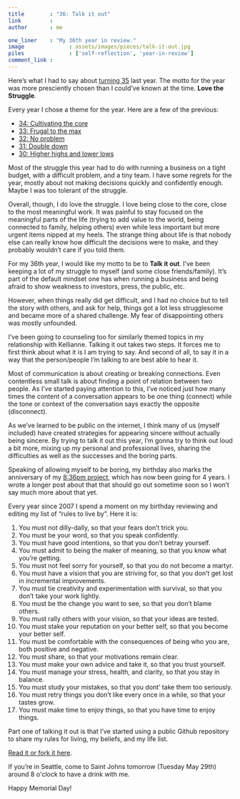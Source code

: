 ```yaml
---
title        : "36: Talk it out"
link         : 
author       : me

one_liner    : "My 36th year in review."
image			   : assets/images/pieces/talk-it-out.jpg
piles			   : ['self-reflection', 'year-in-review']
comment_link : 
---
```


Here’s what I had to say about [turning 35](/blog/2011/05-28-love-the-struggle) last year.  The motto for the year was more presciently chosen than I could’ve known at the time.  **Love the Struggle**.

Every year I chose a theme for the year.  Here are a few of the previous:

* [34: Cultivating the core](/blog/2010/05-28-cultivate-the-core)
* [33: Frugal to the max](/blog/2009/05-28-frugal-to-the-max)
* [32: No problem](/blog/2008/05-27-no-problem)
* [31: Double down](/blog/2007/05-29-double-down)
* [30: Higher highs and lower lows](/blog/2006/05-31-higher-highs-lower-lows)

Most of the struggle this year had to do with running a business on a tight budget, with a difficult problem, and a tiny team. I have some regrets for the year, mostly about not making decisions quickly and confidently enough. Maybe I was too tolerant of the struggle.  

Overall, though, I do love the struggle. I love being close to the core, close to the most meaningful work. It was painful to stay focused on the meaningful parts of the life (trying to add value to the world, being connected to family, helping others) even while less important but more urgent items nipped at my heels. The strange thing about life is that nobody else can really know how difficult the decisions were to make, and they probably wouldn’t care if you told them.

For my 36th year, I would like my motto to be to **Talk it out**. I’ve been keeping a lot of my struggle to myself (and some close friends/family). It’s part of the default mindset one has when running a business and being afraid to show weakness to investors, press, the public, etc.

However, when things really did get difficult, and I had no choice but to tell the story with others, and ask for help, things got a lot less strugglesome and became more of a shared challenge. My fear of disappointing others was mostly unfounded.

I’ve been going to counseling too for similarly themed topics in my relationship with Kellianne.  Talking it out takes two steps.  It forces me to first think about what it is I am trying to say.  And second of all, to say it in a way that the person/people I’m talking to are best able to hear it.

Most of communication is about creating or breaking connections.  Even contentless small talk is about finding a point of relation between two people.  As I’ve started paying attention to this, I’ve noticed just how many times the content of a conversation appears to be one thing (connect) while the tone or context of the conversation says exactly the opposite (disconnect).

As we’ve learned to be public on the internet, I think many of us (myself included) have created strategies for appearing sincere without actually being sincere.  By trying to talk it out this year, I’m gonna try to think out loud a bit more, mixing up my personal and professional lives, sharing the difficulties as well as the successes and the boring parts.

Speaking of allowing myself to be boring, my birthday also marks the anniversary of my [8:36pm project](https://www.flickr.com/search/?q=8%3A36pm&w=35034346886%40N01&s=rec&z=t), which has now been going for 4 years.  I wrote a longer post about that that should go out sometime soon so I won’t say much more about that yet.

Every year since 2007 I spend a moment on my birthday reviewing and editing my list of “rules to live by”.  Here it is:

1. You must not dilly-dally, so that your fears don’t trick you.
2. You must be your word, so that you speak confidently.
3. You must have good intentions, so that you don’t betray yourself.
4. You must admit to being the maker of meaning, so that you know what you’re getting.
5. You must not feel sorry for yourself, so that you do not become a martyr.
6. You must have a vision that you are striving for, so that you don’t get lost in incremental improvements.
7. You must tie creativity and experimentation with survival, so that you don’t take your work lightly.
8. You must be the change you want to see, so that you don’t blame others.
9. You must rally others with your vision, so that your ideas are tested.
10. You must stake your reputation on your better self, so that you become your better self.
11. You must be comfortable with the consequences of being who you are, both positive and negative.
12. You must share, so that your motivations remain clear.
13. You must make your own advice and take it, so that you trust yourself.
14. You must manage your stress, health, and clarity, so that you stay in balance.
15. You must study your mistakes, so that you dont’ take them too seriously.
16. You must retry things you don’t like every once in a while, so that your tastes grow.
17. You must make time to enjoy things, so that you have time to enjoy things.

Part one of talking it out is that I’ve started using a public Github repository to share my rules for living, my beliefs, and my life list.

[Read it or fork it here](https://github.com/busterbenson/public/).

If you’re in Seattle, come to Saint Johns tomorrow (Tuesday May 29th) around 8 o'clock to have a drink with me.

Happy Memorial Day!
